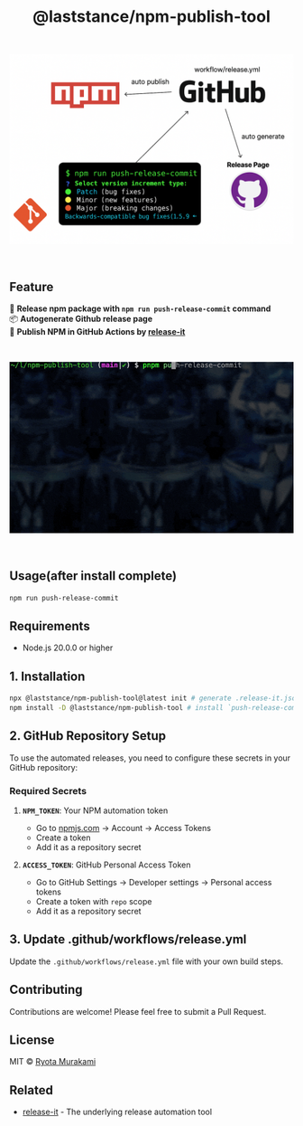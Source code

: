 <h1 align="center">
    @laststance/npm-publish-tool
</h1>

<br>

<p align="center">
  <img src="./assets/cover_image.png" alt="cover_image"/>
</p>

<br>

## Feature

🚀 **Release npm package with `npm run push-release-commit` command**  
📦 **Autogenerate Github release page**  
🔧 **Publish NPM in GitHub Actions by [release-it](https://github.com/release-it/release-it)**

<br>

<p align="center">
  <img src="./assets/demo.gif" alt="demo"/>
</p>

<br>

## Usage(after install complete)

```bash
npm run push-release-commit
```

## Requirements

- Node.js 20.0.0 or higher

## 1. Installation

```bash
npx @laststance/npm-publish-tool@latest init # generate .release-it.json/.github/workflows/release.yml, add `push-release-commit` npm script in package.json
npm install -D @laststance/npm-publish-tool # install `push-release-commit` script file
```

## 2. GitHub Repository Setup

To use the automated releases, you need to configure these secrets in your GitHub repository:

### Required Secrets

1. **`NPM_TOKEN`**: Your NPM automation token

   - Go to [npmjs.com](https://www.npmjs.com/) → Account → Access Tokens
   - Create a token
   - Add it as a repository secret

2. **`ACCESS_TOKEN`**: GitHub Personal Access Token
   - Go to GitHub Settings → Developer settings → Personal access tokens
   - Create a token with `repo` scope
   - Add it as a repository secret

## 3. Update .github/workflows/release.yml

Update the `.github/workflows/release.yml` file with your own build steps.

## Contributing

Contributions are welcome! Please feel free to submit a Pull Request.

## License

MIT © [Ryota Murakami](https://ryota-murakami.github.io/)

## Related

- [release-it](https://github.com/release-it/release-it) - The underlying release automation tool
